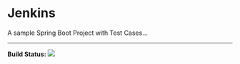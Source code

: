 # Jenkins

A sample Spring Boot Project with Test Cases...
<hr>
<b>Build Status: </b>
<a href='http://52.90.28.36:8080/job/Maven_Proj/'><img src='http://52.90.28.36:8080/job/Maven_Proj/badge/icon'></a>
